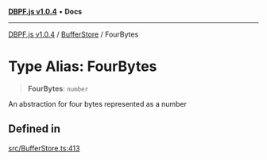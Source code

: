 [**DBPF.js v1.0.4**](../../README.md) • **Docs**

***

[DBPF.js v1.0.4](../../README.md) / [BufferStore](../README.md) / FourBytes

# Type Alias: FourBytes

> **FourBytes**: `number`

An abstraction for four bytes represented as a number

## Defined in

[src/BufferStore.ts:413](https://github.com/anonhostpi/DBPF.js/blob/96bf3262c3e4b9863c3bc71ebc15b70d5c50d6d9/src/BufferStore.ts#L413)
